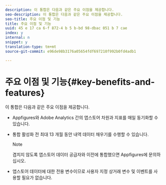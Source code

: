 ```yaml
---
description: 이 통합은 다음과 같은 주요 이점을 제공합니다.
seo-description: 이 통합은 다음과 같은 주요 이점을 제공합니다.
seo-title: 주요 이점 및 기능
title: 주요 이점 및 기능
uuid: 45 e 17 ca 6-f 872-4 b 5 b-bd 98-dbac 051 b 7 cae
index: y
internal: n
snippet: y
translation-type: tm+mt
source-git-commit: e96de98b3176a05654fdf697210f992b0fd4adb1

---
```



# 주요 이점 및 기능{#key-benefits-and-features}

이 통합은 다음과 같은 주요 이점을 제공합니다.

* Appfigures와 Adobe Analytics 간의 앱스토어 차원과 지표를 매일 동기화할 수 있습니다.
* 통합 활성화 전 최대 13 개월 동안 내역 데이터 채우기를 수행할 수 있습니다.

   >[!NOTE]
   >
   >겹치지 않도록 앱스토어 데이터 공급자와 이전에 통합했으면 Appfigures에 문의하십시오.

* 앱스토어 데이터에 대한 전용 변수이므로 사용자 지정 상거래 변수 및 이벤트를 사용할 필요가 없습니다.

